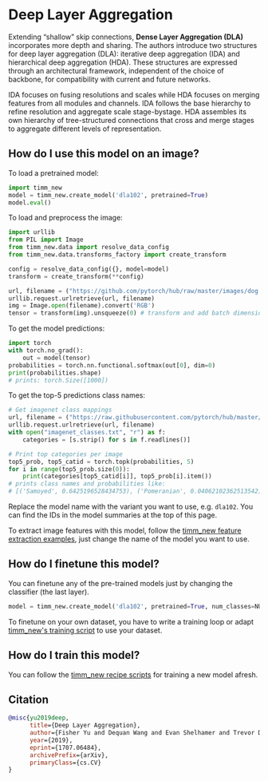 # Deep Layer Aggregation

Extending  “shallow” skip connections, **Dense Layer Aggregation (DLA)** incorporates more depth and sharing. The authors introduce two structures for deep layer aggregation (DLA): iterative deep aggregation (IDA) and hierarchical deep aggregation (HDA). These structures are expressed through an architectural framework, independent of the choice of backbone, for compatibility with current and future networks.

IDA focuses on fusing resolutions and scales while HDA focuses on merging features from all modules and channels. IDA follows the base hierarchy to refine resolution and aggregate scale stage-bystage. HDA assembles its own hierarchy of tree-structured connections that cross and merge stages to aggregate different levels of representation.

## How do I use this model on an image?
To load a pretrained model:

```python
import timm_new
model = timm_new.create_model('dla102', pretrained=True)
model.eval()
```

To load and preprocess the image:
```python
import urllib
from PIL import Image
from timm_new.data import resolve_data_config
from timm_new.data.transforms_factory import create_transform

config = resolve_data_config({}, model=model)
transform = create_transform(**config)

url, filename = ("https://github.com/pytorch/hub/raw/master/images/dog.jpg", "dog.jpg")
urllib.request.urlretrieve(url, filename)
img = Image.open(filename).convert('RGB')
tensor = transform(img).unsqueeze(0) # transform and add batch dimension
```

To get the model predictions:
```python
import torch
with torch.no_grad():
    out = model(tensor)
probabilities = torch.nn.functional.softmax(out[0], dim=0)
print(probabilities.shape)
# prints: torch.Size([1000])
```

To get the top-5 predictions class names:
```python
# Get imagenet class mappings
url, filename = ("https://raw.githubusercontent.com/pytorch/hub/master/imagenet_classes.txt", "imagenet_classes.txt")
urllib.request.urlretrieve(url, filename)
with open("imagenet_classes.txt", "r") as f:
    categories = [s.strip() for s in f.readlines()]

# Print top categories per image
top5_prob, top5_catid = torch.topk(probabilities, 5)
for i in range(top5_prob.size(0)):
    print(categories[top5_catid[i]], top5_prob[i].item())
# prints class names and probabilities like:
# [('Samoyed', 0.6425196528434753), ('Pomeranian', 0.04062102362513542), ('keeshond', 0.03186424449086189), ('white wolf', 0.01739676296710968), ('Eskimo dog', 0.011717947199940681)]
```

Replace the model name with the variant you want to use, e.g. `dla102`. You can find the IDs in the model summaries at the top of this page.

To extract image features with this model, follow the [timm_new feature extraction examples](https://rwightman.github.io/pytorch-image-models/feature_extraction/), just change the name of the model you want to use.

## How do I finetune this model?
You can finetune any of the pre-trained models just by changing the classifier (the last layer).
```python
model = timm_new.create_model('dla102', pretrained=True, num_classes=NUM_FINETUNE_CLASSES)
```
To finetune on your own dataset, you have to write a training loop or adapt [timm_new's training
script](https://github.com/rwightman/pytorch-image-models/blob/master/train.py) to use your dataset.

## How do I train this model?

You can follow the [timm_new recipe scripts](https://rwightman.github.io/pytorch-image-models/scripts/) for training a new model afresh.

## Citation

```BibTeX
@misc{yu2019deep,
      title={Deep Layer Aggregation},
      author={Fisher Yu and Dequan Wang and Evan Shelhamer and Trevor Darrell},
      year={2019},
      eprint={1707.06484},
      archivePrefix={arXiv},
      primaryClass={cs.CV}
}
```

<!--
Type: model-index
Collections:
- Name: DLA
  Paper:
    Title: Deep Layer Aggregation
    URL: https://paperswithcode.com/paper/deep-layer-aggregation
Models:
- Name: dla102
  In Collection: DLA
  Metadata:
    FLOPs: 7192952808
    Parameters: 33270000
    File Size: 135290579
    Architecture:
    - 1x1 Convolution
    - Batch Normalization
    - Convolution
    - DLA Bottleneck Residual Block
    - DLA Residual Block
    - Global Average Pooling
    - Max Pooling
    - ReLU
    - Residual Block
    - Residual Connection
    - Softmax
    Tasks:
    - Image Classification
    Training Techniques:
    - SGD with Momentum
    - Weight Decay
    Training Data:
    - ImageNet
    Training Resources: 8x GPUs
    ID: dla102
    LR: 0.1
    Epochs: 120
    Layers: 102
    Crop Pct: '0.875'
    Momentum: 0.9
    Batch Size: 256
    Image Size: '224'
    Weight Decay: 0.0001
    Interpolation: bilinear
  Code: https://github.com/rwightman/pytorch-image-models/blob/d8e69206be253892b2956341fea09fdebfaae4e3/timm_new/models/dla.py#L410
  Weights: http://dl.yf.io/dla/models/imagenet/dla102-d94d9790.pth
  Results:
  - Task: Image Classification
    Dataset: ImageNet
    Metrics:
      Top 1 Accuracy: 78.03%
      Top 5 Accuracy: 93.95%
- Name: dla102x
  In Collection: DLA
  Metadata:
    FLOPs: 5886821352
    Parameters: 26310000
    File Size: 107552695
    Architecture:
    - 1x1 Convolution
    - Batch Normalization
    - Convolution
    - DLA Bottleneck Residual Block
    - DLA Residual Block
    - Global Average Pooling
    - Max Pooling
    - ReLU
    - Residual Block
    - Residual Connection
    - Softmax
    Tasks:
    - Image Classification
    Training Techniques:
    - SGD with Momentum
    - Weight Decay
    Training Data:
    - ImageNet
    Training Resources: 8x GPUs
    ID: dla102x
    LR: 0.1
    Epochs: 120
    Layers: 102
    Crop Pct: '0.875'
    Momentum: 0.9
    Batch Size: 256
    Image Size: '224'
    Weight Decay: 0.0001
    Interpolation: bilinear
  Code: https://github.com/rwightman/pytorch-image-models/blob/d8e69206be253892b2956341fea09fdebfaae4e3/timm_new/models/dla.py#L418
  Weights: http://dl.yf.io/dla/models/imagenet/dla102x-ad62be81.pth
  Results:
  - Task: Image Classification
    Dataset: ImageNet
    Metrics:
      Top 1 Accuracy: 78.51%
      Top 5 Accuracy: 94.23%
- Name: dla102x2
  In Collection: DLA
  Metadata:
    FLOPs: 9343847400
    Parameters: 41280000
    File Size: 167645295
    Architecture:
    - 1x1 Convolution
    - Batch Normalization
    - Convolution
    - DLA Bottleneck Residual Block
    - DLA Residual Block
    - Global Average Pooling
    - Max Pooling
    - ReLU
    - Residual Block
    - Residual Connection
    - Softmax
    Tasks:
    - Image Classification
    Training Techniques:
    - SGD with Momentum
    - Weight Decay
    Training Data:
    - ImageNet
    Training Resources: 8x GPUs
    ID: dla102x2
    LR: 0.1
    Epochs: 120
    Layers: 102
    Crop Pct: '0.875'
    Momentum: 0.9
    Batch Size: 256
    Image Size: '224'
    Weight Decay: 0.0001
    Interpolation: bilinear
  Code: https://github.com/rwightman/pytorch-image-models/blob/d8e69206be253892b2956341fea09fdebfaae4e3/timm_new/models/dla.py#L426
  Weights: http://dl.yf.io/dla/models/imagenet/dla102x2-262837b6.pth
  Results:
  - Task: Image Classification
    Dataset: ImageNet
    Metrics:
      Top 1 Accuracy: 79.44%
      Top 5 Accuracy: 94.65%
- Name: dla169
  In Collection: DLA
  Metadata:
    FLOPs: 11598004200
    Parameters: 53390000
    File Size: 216547113
    Architecture:
    - 1x1 Convolution
    - Batch Normalization
    - Convolution
    - DLA Bottleneck Residual Block
    - DLA Residual Block
    - Global Average Pooling
    - Max Pooling
    - ReLU
    - Residual Block
    - Residual Connection
    - Softmax
    Tasks:
    - Image Classification
    Training Techniques:
    - SGD with Momentum
    - Weight Decay
    Training Data:
    - ImageNet
    Training Resources: 8x GPUs
    ID: dla169
    LR: 0.1
    Epochs: 120
    Layers: 169
    Crop Pct: '0.875'
    Momentum: 0.9
    Batch Size: 256
    Image Size: '224'
    Weight Decay: 0.0001
    Interpolation: bilinear
  Code: https://github.com/rwightman/pytorch-image-models/blob/d8e69206be253892b2956341fea09fdebfaae4e3/timm_new/models/dla.py#L434
  Weights: http://dl.yf.io/dla/models/imagenet/dla169-0914e092.pth
  Results:
  - Task: Image Classification
    Dataset: ImageNet
    Metrics:
      Top 1 Accuracy: 78.69%
      Top 5 Accuracy: 94.33%
- Name: dla34
  In Collection: DLA
  Metadata:
    FLOPs: 3070105576
    Parameters: 15740000
    File Size: 63228658
    Architecture:
    - 1x1 Convolution
    - Batch Normalization
    - Convolution
    - DLA Bottleneck Residual Block
    - DLA Residual Block
    - Global Average Pooling
    - Max Pooling
    - ReLU
    - Residual Block
    - Residual Connection
    - Softmax
    Tasks:
    - Image Classification
    Training Techniques:
    - SGD with Momentum
    - Weight Decay
    Training Data:
    - ImageNet
    ID: dla34
    LR: 0.1
    Epochs: 120
    Layers: 32
    Crop Pct: '0.875'
    Momentum: 0.9
    Batch Size: 256
    Image Size: '224'
    Weight Decay: 0.0001
    Interpolation: bilinear
  Code: https://github.com/rwightman/pytorch-image-models/blob/d8e69206be253892b2956341fea09fdebfaae4e3/timm_new/models/dla.py#L362
  Weights: http://dl.yf.io/dla/models/imagenet/dla34-ba72cf86.pth
  Results:
  - Task: Image Classification
    Dataset: ImageNet
    Metrics:
      Top 1 Accuracy: 74.62%
      Top 5 Accuracy: 92.06%
- Name: dla46_c
  In Collection: DLA
  Metadata:
    FLOPs: 583277288
    Parameters: 1300000
    File Size: 5307963
    Architecture:
    - 1x1 Convolution
    - Batch Normalization
    - Convolution
    - DLA Bottleneck Residual Block
    - DLA Residual Block
    - Global Average Pooling
    - Max Pooling
    - ReLU
    - Residual Block
    - Residual Connection
    - Softmax
    Tasks:
    - Image Classification
    Training Techniques:
    - SGD with Momentum
    - Weight Decay
    Training Data:
    - ImageNet
    ID: dla46_c
    LR: 0.1
    Epochs: 120
    Layers: 46
    Crop Pct: '0.875'
    Momentum: 0.9
    Batch Size: 256
    Image Size: '224'
    Weight Decay: 0.0001
    Interpolation: bilinear
  Code: https://github.com/rwightman/pytorch-image-models/blob/d8e69206be253892b2956341fea09fdebfaae4e3/timm_new/models/dla.py#L369
  Weights: http://dl.yf.io/dla/models/imagenet/dla46_c-2bfd52c3.pth
  Results:
  - Task: Image Classification
    Dataset: ImageNet
    Metrics:
      Top 1 Accuracy: 64.87%
      Top 5 Accuracy: 86.29%
- Name: dla46x_c
  In Collection: DLA
  Metadata:
    FLOPs: 544052200
    Parameters: 1070000
    File Size: 4387641
    Architecture:
    - 1x1 Convolution
    - Batch Normalization
    - Convolution
    - DLA Bottleneck Residual Block
    - DLA Residual Block
    - Global Average Pooling
    - Max Pooling
    - ReLU
    - Residual Block
    - Residual Connection
    - Softmax
    Tasks:
    - Image Classification
    Training Techniques:
    - SGD with Momentum
    - Weight Decay
    Training Data:
    - ImageNet
    ID: dla46x_c
    LR: 0.1
    Epochs: 120
    Layers: 46
    Crop Pct: '0.875'
    Momentum: 0.9
    Batch Size: 256
    Image Size: '224'
    Weight Decay: 0.0001
    Interpolation: bilinear
  Code: https://github.com/rwightman/pytorch-image-models/blob/d8e69206be253892b2956341fea09fdebfaae4e3/timm_new/models/dla.py#L378
  Weights: http://dl.yf.io/dla/models/imagenet/dla46x_c-d761bae7.pth
  Results:
  - Task: Image Classification
    Dataset: ImageNet
    Metrics:
      Top 1 Accuracy: 65.98%
      Top 5 Accuracy: 86.99%
- Name: dla60
  In Collection: DLA
  Metadata:
    FLOPs: 4256251880
    Parameters: 22040000
    File Size: 89560235
    Architecture:
    - 1x1 Convolution
    - Batch Normalization
    - Convolution
    - DLA Bottleneck Residual Block
    - DLA Residual Block
    - Global Average Pooling
    - Max Pooling
    - ReLU
    - Residual Block
    - Residual Connection
    - Softmax
    Tasks:
    - Image Classification
    Training Techniques:
    - SGD with Momentum
    - Weight Decay
    Training Data:
    - ImageNet
    ID: dla60
    LR: 0.1
    Epochs: 120
    Layers: 60
    Dropout: 0.2
    Crop Pct: '0.875'
    Momentum: 0.9
    Batch Size: 256
    Image Size: '224'
    Weight Decay: 0.0001
    Interpolation: bilinear
  Code: https://github.com/rwightman/pytorch-image-models/blob/d8e69206be253892b2956341fea09fdebfaae4e3/timm_new/models/dla.py#L394
  Weights: http://dl.yf.io/dla/models/imagenet/dla60-24839fc4.pth
  Results:
  - Task: Image Classification
    Dataset: ImageNet
    Metrics:
      Top 1 Accuracy: 77.04%
      Top 5 Accuracy: 93.32%
- Name: dla60_res2net
  In Collection: DLA
  Metadata:
    FLOPs: 4147578504
    Parameters: 20850000
    File Size: 84886593
    Architecture:
    - 1x1 Convolution
    - Batch Normalization
    - Convolution
    - DLA Bottleneck Residual Block
    - DLA Residual Block
    - Global Average Pooling
    - Max Pooling
    - ReLU
    - Residual Block
    - Residual Connection
    - Softmax
    Tasks:
    - Image Classification
    Training Techniques:
    - SGD with Momentum
    - Weight Decay
    Training Data:
    - ImageNet
    ID: dla60_res2net
    Layers: 60
    Crop Pct: '0.875'
    Image Size: '224'
    Interpolation: bilinear
  Code: https://github.com/rwightman/pytorch-image-models/blob/d8e69206be253892b2956341fea09fdebfaae4e3/timm_new/models/dla.py#L346
  Weights: https://github.com/rwightman/pytorch-image-models/releases/download/v0.1-res2net/res2net_dla60_4s-d88db7f9.pth
  Results:
  - Task: Image Classification
    Dataset: ImageNet
    Metrics:
      Top 1 Accuracy: 78.46%
      Top 5 Accuracy: 94.21%
- Name: dla60_res2next
  In Collection: DLA
  Metadata:
    FLOPs: 3485335272
    Parameters: 17030000
    File Size: 69639245
    Architecture:
    - 1x1 Convolution
    - Batch Normalization
    - Convolution
    - DLA Bottleneck Residual Block
    - DLA Residual Block
    - Global Average Pooling
    - Max Pooling
    - ReLU
    - Residual Block
    - Residual Connection
    - Softmax
    Tasks:
    - Image Classification
    Training Techniques:
    - SGD with Momentum
    - Weight Decay
    Training Data:
    - ImageNet
    ID: dla60_res2next
    Layers: 60
    Crop Pct: '0.875'
    Image Size: '224'
    Interpolation: bilinear
  Code: https://github.com/rwightman/pytorch-image-models/blob/d8e69206be253892b2956341fea09fdebfaae4e3/timm_new/models/dla.py#L354
  Weights: https://github.com/rwightman/pytorch-image-models/releases/download/v0.1-res2net/res2next_dla60_4s-d327927b.pth
  Results:
  - Task: Image Classification
    Dataset: ImageNet
    Metrics:
      Top 1 Accuracy: 78.44%
      Top 5 Accuracy: 94.16%
- Name: dla60x
  In Collection: DLA
  Metadata:
    FLOPs: 3544204264
    Parameters: 17350000
    File Size: 70883139
    Architecture:
    - 1x1 Convolution
    - Batch Normalization
    - Convolution
    - DLA Bottleneck Residual Block
    - DLA Residual Block
    - Global Average Pooling
    - Max Pooling
    - ReLU
    - Residual Block
    - Residual Connection
    - Softmax
    Tasks:
    - Image Classification
    Training Techniques:
    - SGD with Momentum
    - Weight Decay
    Training Data:
    - ImageNet
    ID: dla60x
    LR: 0.1
    Epochs: 120
    Layers: 60
    Crop Pct: '0.875'
    Momentum: 0.9
    Batch Size: 256
    Image Size: '224'
    Weight Decay: 0.0001
    Interpolation: bilinear
  Code: https://github.com/rwightman/pytorch-image-models/blob/d8e69206be253892b2956341fea09fdebfaae4e3/timm_new/models/dla.py#L402
  Weights: http://dl.yf.io/dla/models/imagenet/dla60x-d15cacda.pth
  Results:
  - Task: Image Classification
    Dataset: ImageNet
    Metrics:
      Top 1 Accuracy: 78.25%
      Top 5 Accuracy: 94.02%
- Name: dla60x_c
  In Collection: DLA
  Metadata:
    FLOPs: 593325032
    Parameters: 1320000
    File Size: 5454396
    Architecture:
    - 1x1 Convolution
    - Batch Normalization
    - Convolution
    - DLA Bottleneck Residual Block
    - DLA Residual Block
    - Global Average Pooling
    - Max Pooling
    - ReLU
    - Residual Block
    - Residual Connection
    - Softmax
    Tasks:
    - Image Classification
    Training Techniques:
    - SGD with Momentum
    - Weight Decay
    Training Data:
    - ImageNet
    ID: dla60x_c
    LR: 0.1
    Epochs: 120
    Layers: 60
    Crop Pct: '0.875'
    Momentum: 0.9
    Batch Size: 256
    Image Size: '224'
    Weight Decay: 0.0001
    Interpolation: bilinear
  Code: https://github.com/rwightman/pytorch-image-models/blob/d8e69206be253892b2956341fea09fdebfaae4e3/timm_new/models/dla.py#L386
  Weights: http://dl.yf.io/dla/models/imagenet/dla60x_c-b870c45c.pth
  Results:
  - Task: Image Classification
    Dataset: ImageNet
    Metrics:
      Top 1 Accuracy: 67.91%
      Top 5 Accuracy: 88.42%
-->
